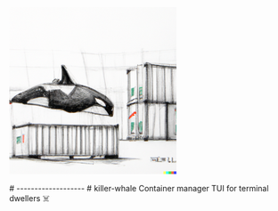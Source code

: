 <p align="centre">
  <img style="width:300px" src="https://github.com/somnek/killer-whale/blob/main/src/logo.png?raw=true"/>
</p>
# -------------------
# killer-whale
Container manager TUI for terminal dwellers ☠️


